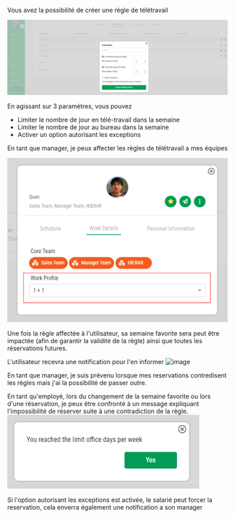 Vous avez la possibilité de créer une règle de télétravail

![WP1](https://raw.githubusercontent.com/alphamax/FlexTeam-Doc/main/Assets/WP1.png)

En agissant sur 3 paramètres, vous pouvez 
- Limiter le nombre de jour en télé-travail dans la semaine
- Limiter le nombre de jour au bureau dans la semaine
- Activer un option autorisant les exceptions

En tant que manager, je peux affecter les règles de télétravail a mes équipes

![WP2](https://raw.githubusercontent.com/alphamax/FlexTeam-Doc/main/Assets/WP2.png)

Une fois la règle affectée à l'utilisateur, sa semaine favorite sera peut être impactée (afin de garantir la validité de la règle) ainsi que toutes les réservations futures. 

L'utilisateur recevra une notification pour l'en informer
![image](https://user-images.githubusercontent.com/14821329/168988177-e4e1a9c1-b677-4b86-90c4-f3996c1551ef.png)

En tant que manager, je suis prévenu lorsque mes reservations contredisent les règles mais j'ai la possibilité de passer outre.

En tant qu'employé, lors du changement de la semaine favorite ou lors d'une réservation, je peux être confronté à un message expliquant l'impossibilité de réserver suite à une contradiction de la règle.
![WP3](https://raw.githubusercontent.com/alphamax/FlexTeam-Doc/main/Assets/WP3.png)

Si l'option autorisant les exceptions est activée, le salarié peut forcer la reservation, cela enverra également une notification a son manager



